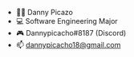 - 🧍‍♂️ Danny Picazo
- 💻 Software Engineering Major
- 🎮 Dannypicacho#8187 (Discord)
- 📫 dannypicacho18@gmail.com

<!---
Dannypicacho/Dannypicacho is a ✨ special ✨ repository because its `README.md` (this file) appears on your GitHub profile.
You can click the Preview link to take a look at your changes.
--->
